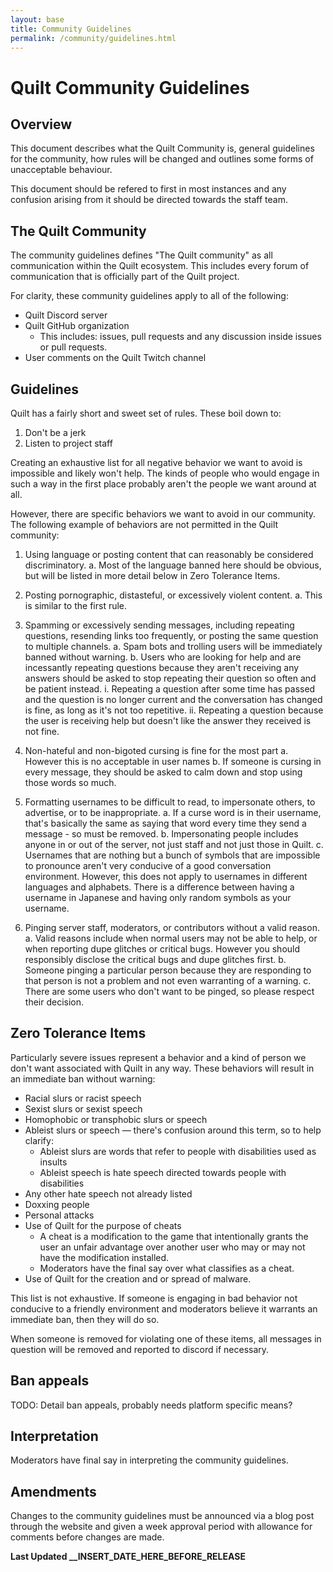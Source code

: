 ```yaml
---
layout: base
title: Community Guidelines
permalink: /community/guidelines.html
---
```


<!--
This document is the community guidelines for the Quilt project.

This document borrows directly from PaperMC's community guidelines plus and minus a few things.
You can find Paper's community guidelines here: https://papermc.io/community-guidelines
As such this document is also licensed under the "Creative Commons Attribution-ShareAlike 4.0 International Public License" like Paper's community guidelines as a derivitive.

The current reference of Paper's community guidelines was taken on the 6rd of February 2021
--> 

# Quilt Community Guidelines

## Overview

This document describes what the Quilt Community is, general guidelines for the community, how rules will be changed and outlines some forms of unacceptable behaviour.

This document should be refered to first in most instances and any confusion arising from it should be directed towards the staff team.

## The Quilt Community

The community guidelines defines "The Quilt community" as all communication within the Quilt ecosystem. This includes every forum of communication that is officially part of the Quilt project.

For clarity, these community guidelines apply to all of the following:

- Quilt Discord server
- Quilt GitHub organization
	- This includes: issues, pull requests and any discussion inside issues or pull requests.
- User comments on the Quilt Twitch channel

<!--Insert additional platforms as nessecary--> 

## Guidelines

Quilt has a fairly short and sweet set of rules. These boil down to:

1. Don't be a jerk
2. Listen to project staff

Creating an exhaustive list for all negative behavior we want to avoid is impossible and likely won't help. The kinds of people who would engage in such a way in the first place probably aren't the people we want around at all.

However, there are specific behaviors we want to avoid in our community. The following example of behaviors are not permitted in the Quilt community:

1. Using language or posting content that can reasonably be considered discriminatory.
	a. Most of the language banned here should be obvious, but will be listed in more detail below in Zero Tolerance Items.

2. Posting pornographic, distasteful, or excessively violent content.
	a. This is similar to the first rule.

3. Spamming or excessively sending messages, including repeating questions, resending links too frequently, or posting the same question to multiple channels.
	a. Spam bots and trolling users will be immediately banned without warning.
	b. Users who are looking for help and are incessantly repeating questions because they aren't receiving any answers should be asked to stop repeating their question so often and be patient instead.
		i. Repeating a question after some time has passed and the question is no longer current and the conversation has changed is fine, as long as it's not too repetitive.
		ii. Repeating a question because the user is receiving help but doesn't like the answer they received is not fine.

4. Non-hateful and non-bigoted cursing is fine for the most part
    a. However this is no acceptable in user names
    b. If someone is cursing in every message, they should be asked to calm down and stop using those words so much.

5. Formatting usernames to be difficult to read, to impersonate others, to advertise, or to be inappropriate.
	a.  If a curse word is in their username, that's basically the same as saying that word every time they send a message - so must be removed.
	b. Impersonating people includes anyone in or out of the server, not just staff and not just those in Quilt.
	c. Usernames that are nothing but a bunch of symbols that are impossible to pronounce aren't very conducive of a good conversation environment. However, this does not apply to usernames in different languages and alphabets. There is a difference between having a username in Japanese and having only random symbols as your username.

6. Pinging server staff, moderators, or contributors without a valid reason.
	a. Valid reasons include when normal users may not be able to help, or when reporting dupe glitches or critical bugs. However you should responsibly disclose the critical bugs and dupe glitches first.
	b. Someone pinging a particular person because they are responding to that person is not a problem and not even warranting of a warning.
	c. There are some users who don't want to be pinged, so please respect their decision.

## Zero Tolerance Items

Particularly severe issues represent a behavior and a kind of person we don't want associated with Quilt in any way. These behaviors will result in an immediate ban without warning:

- Racial slurs or racist speech
- Sexist slurs or sexist speech
- Homophobic or transphobic slurs or speech
- Ableist slurs or speech — there's confusion around this term, so to help clarify:
    - Ableist slurs are words that refer to people with disabilities used as insults
    - Ableist speech is hate speech directed towards people with disabilities
- Any other hate speech not already listed
- Doxxing people
- Personal attacks
- Use of Quilt for the purpose of cheats
	- A cheat is a modification to the game that intentionally grants the user an unfair advantage over another user who may or may not have the modification installed.
	- Moderators have the final say over what classifies as a cheat.
- Use of Quilt for the creation and or spread of malware.

This list is not exhaustive. If someone is engaging in bad behavior not conducive to a friendly environment and moderators believe it warrants an immediate ban, then they will do so.

When someone is removed for violating one of these items, all messages in question will be removed and reported to discord if necessary.

## Ban appeals

TODO: Detail ban appeals, probably needs platform specific means?

## Interpretation

Moderators have final say in interpreting the community guidelines.

## Amendments

Changes to the community guidelines must be announced via a blog post through the website and given a  week approval period with allowance for comments before changes are made.

**Last Updated \__INSERT_DATE_HERE_BEFORE_RELEASE**
